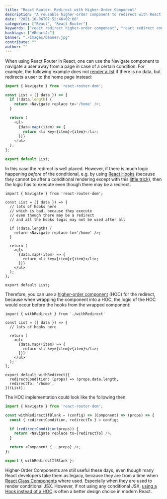 ```yaml
---
title: "React Router: Redirect with Higher-Order Component"
description: "A reusable higher-order component to redirect with React Router ..."
date: "2021-10-06T07:52:46+02:00"
categories: ["React", "React Router"]
keywords: ["react redirect higher-order component", "react redirect component"]
hashtags: ["#ReactJs"]
banner: "./images/banner.jpg"
contribute: ""
author: ""
---
```


<Sponsorship />

When using React Router in React, one can use the Navigate component to navigate a user away from a page in case of a certain condition. For example, the following example does not [render a list](/react-list-component/) if there is no data, but redirects a user to the home page instead:

```javascript
import { Navigate } from 'react-router-dom';

const List = ({ data }) => {
  if (!data.length) {
    return <Navigate replace to='/home' />;
  }

  return (
    <ul>
      {data.map((item) => {
        return <li key={item}>{item}</li>;
      })}
    </ul>
  );
};

export default List;
```

In this case the redirect is well placed. However, if there is much logic happening *before* of the conditional, e.g. by using [React Hooks](/react-hooks/) (because they cannot be after a conditional rendering except with this [little trick](/react-conditional-hooks/)), then the logic has to execute even though there may be a redirect.

```javascript{4-7}
import { Navigate } from 'react-router-dom';

const List = ({ data }) => {
  // lots of hooks here
  // which is bad, because they execute
  // even though there may be a redirect
  // and all the hooks logic may not be used after all

  if (!data.length) {
    return <Navigate replace to='/home' />;
  }

  return (
    <ul>
      {data.map((item) => {
        return <li key={item}>{item}</li>;
      })}
    </ul>
  );
};

export default List;
```

Therefore, you can use a [higher-order component](/react-higher-order-components/) (HOC) for the redirect, because when wrapping the component into a HOC, the logic of the HOC would occur before the hooks from the wrapped component:

```javascript{1,15-18}
import { withRedirect } from './withRedirect'

const List = ({ data }) => {
  // lots of hooks here

  return (
    <ul>
      {data.map((item) => {
        return <li key={item}>{item}</li>;
      })}
    </ul>
  );
};

export default withRedirect({
  redirectCondition: (props) => !props.data.length,
  redirectTo: '/home',
})(List);
```

The HOC implementation could look like the following then:

```javascript
import { Navigate } from 'react-router-dom';

const withRedirectIfBlank = (config) => (Component) => (props) => {
  const { redirectCondition, redirectTo } = config;

  if (redirectCondition(props)) {
    return <Navigate replace to={redirectTo} />;
  }

  return <Component {...props} />;
};

export { withRedirectIfBlank };
```

Higher-Order Components are still useful these days, even though many React developers take them as legacy, because they are from a time when [React Class Components](/react-component-types/) where used. Especially when they are used to render conditional JSX. However, if not using any conditional JSX, [using a Hook instead of a HOC](/react-hooks-higher-order-components/) is often a better design choice in modern React.

